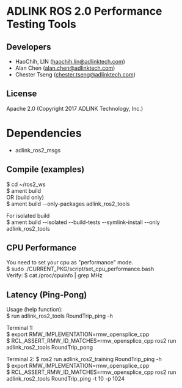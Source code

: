 # ADLINK ROS 2.0 Performance Testing Tools  
  
## Developers  
* HaoChih, LIN (haochih.lin@adlinktech.com)  
* Alan Chen (alan.chen@adlinktech.com)  
* Chester Tseng (chester.tseng@adlinktech.com)  

## License  
Apache 2.0 (Copyright 2017 ADLINK Technology, Inc.)  
  
# Dependencies  
* adlink_ros2_msgs  

## Compile (examples)   
$ cd ~/ros2_ws  
$ ament build  
OR (build only)  
$ ament build --only-packages adlink_ros2_tools  

For isolated build  
$ ament build --isolated --build-tests --symlink-install --only adlink_ros2_tools
  
## CPU Performance
You need to set your cpu as "performance" mode.  
$ sudo ./CURRENT_PKG/script/set_cpu_performance.bash  
Verify:
$ cat /proc/cpuinfo | grep MHz  
  
## Latency (Ping-Pong)  
Usage (help function):  
$ run adlink_ros2_tools RoundTrip_ping -h

Terminal 1:  
$ export RMW_IMPLEMENTATION=rmw_opensplice_cpp  
$ RCL_ASSERT_RMW_ID_MATCHES=rmw_opensplice_cpp ros2 run adlink_ros2_tools RoundTrip_pong   

Terminal 2:
$ ros2 run adlink_ros2_training RoundTrip_ping -h  
$ export RMW_IMPLEMENTATION=rmw_opensplice_cpp  
$ RCL_ASSERT_RMW_ID_MATCHES=rmw_opensplice_cpp ros2 run adlink_ros2_tools RoundTrip_ping -t 10 -p 1024  


